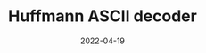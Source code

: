 ---
layout: project
title: "Huffmann ASCII decoder"
date: 2022-04-19
url: https://github.com/jakvitov/huffman_ascii_decoder
description: "This was originally a school homework which I extended a little with a bit of more functionality. Programme is simple decoder of ASCII documents compressed with Huffmann encoding. Whole implementation is done in C++/C."
image: "/assets/images/huffman-ascii-tree.png"
---